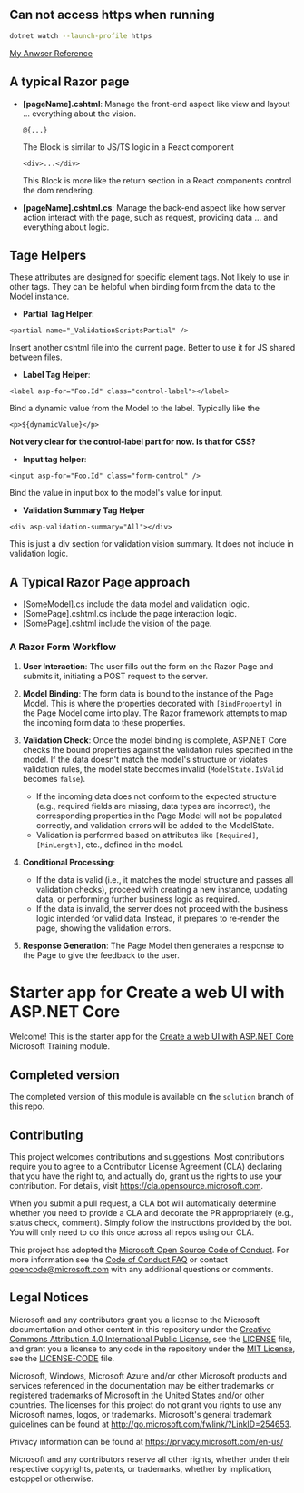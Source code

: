 ## Can not access https when running

```bash
dotnet watch --launch-profile https
```

[My Anwser Reference](https://learn.microsoft.com/en-us/answers/questions/1297509/how-to-fix-this-error-warn-microsoft-aspnetcore-ht?page=1&orderby=newest#answers)

## A typical Razor page

- **[pageName].cshtml**:
  Manage the front-end aspect like view and layout ... everything about the vision.

  ```razor
  @{...}
  ```

  The Block is similar to JS/TS logic in a React component

  ```razor
  <div>...</div>
  ```

  This Block is more like the return section in a React components control the dom rendering.

- **[pageName].cshtml.cs**:
  Manage the back-end aspect like how server action interact with the page, such as request, providing data ... and everything about logic.

## Tage Helpers

These attributes are designed for specific element tags. Not likely to use in other tags.
They can be helpful when binding form from the data to the Model instance.

- **Partial Tag Helper**:

```razor
<partial name="_ValidationScriptsPartial" />
```

Insert another cshtml file into the current page. Better to use it for JS shared between files.

- **Label Tag Helper**:

```razor
<label asp-for="Foo.Id" class="control-label"></label>
```

Bind a dynamic value from the Model to the label. Typically like the

```react
<p>${dynamicValue}</p>
```

**Not very clear for the control-label part for now. Is that for CSS?**

- **Input tag helper**:

```razor
<input asp-for="Foo.Id" class="form-control" />
```

Bind the value in input box to the model's value for input.

- **Validation Summary Tag Helper**

```razor
<div asp-validation-summary="All"></div>
```

This is just a div section for validation vision summary. It does not include in validation logic.

## A Typical Razor Page approach

- [SomeModel].cs include the data model and validation logic.
- [SomePage].cshtml.cs include the page interaction logic.
- [SomePage].cshtml include the vision of the page.

### A Razor Form Workflow

1. **User Interaction**: The user fills out the form on the Razor Page and submits it, initiating a POST request to the server.

2. **Model Binding**: The form data is bound to the instance of the Page Model. This is where the properties decorated with `[BindProperty]` in the Page Model come into play. The Razor framework attempts to map the incoming form data to these properties.

3. **Validation Check**: Once the model binding is complete, ASP.NET Core checks the bound properties against the validation rules specified in the model. If the data doesn't match the model's structure or violates validation rules, the model state becomes invalid (`ModelState.IsValid` becomes `false`).

   - If the incoming data does not conform to the expected structure (e.g., required fields are missing, data types are incorrect), the corresponding properties in the Page Model will not be populated correctly, and validation errors will be added to the ModelState.
   - Validation is performed based on attributes like `[Required]`, `[MinLength]`, etc., defined in the model.

4. **Conditional Processing**:

   - If the data is valid (i.e., it matches the model structure and passes all validation checks), proceed with creating a new instance, updating data, or performing further business logic as required.
   - If the data is invalid, the server does not proceed with the business logic intended for valid data. Instead, it prepares to re-render the page, showing the validation errors.

5. **Response Generation**: The Page Model then generates a response to the Page to give the feedback to the user.

# Starter app for Create a web UI with ASP.NET Core

Welcome! This is the starter app for the [Create a web UI with ASP.NET Core](https://learn.microsoft.com/training/modules/create-razor-pages-aspnet-core/) Microsoft Training module.

## Completed version

The completed version of this module is available on the `solution` branch of this repo.

## Contributing

This project welcomes contributions and suggestions. Most contributions require you to agree to a
Contributor License Agreement (CLA) declaring that you have the right to, and actually do, grant us
the rights to use your contribution. For details, visit https://cla.opensource.microsoft.com.

When you submit a pull request, a CLA bot will automatically determine whether you need to provide
a CLA and decorate the PR appropriately (e.g., status check, comment). Simply follow the instructions
provided by the bot. You will only need to do this once across all repos using our CLA.

This project has adopted the [Microsoft Open Source Code of Conduct](https://opensource.microsoft.com/codeofconduct/).
For more information see the [Code of Conduct FAQ](https://opensource.microsoft.com/codeofconduct/faq/) or
contact [opencode@microsoft.com](mailto:opencode@microsoft.com) with any additional questions or comments.

## Legal Notices

Microsoft and any contributors grant you a license to the Microsoft documentation and other content
in this repository under the [Creative Commons Attribution 4.0 International Public License](https://creativecommons.org/licenses/by/4.0/legalcode),
see the [LICENSE](LICENSE) file, and grant you a license to any code in the repository under the [MIT License](https://opensource.org/licenses/MIT), see the
[LICENSE-CODE](LICENSE-CODE) file.

Microsoft, Windows, Microsoft Azure and/or other Microsoft products and services referenced in the documentation
may be either trademarks or registered trademarks of Microsoft in the United States and/or other countries.
The licenses for this project do not grant you rights to use any Microsoft names, logos, or trademarks.
Microsoft's general trademark guidelines can be found at http://go.microsoft.com/fwlink/?LinkID=254653.

Privacy information can be found at https://privacy.microsoft.com/en-us/

Microsoft and any contributors reserve all other rights, whether under their respective copyrights, patents,
or trademarks, whether by implication, estoppel or otherwise.
